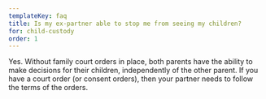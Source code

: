 ```yaml
---
templateKey: faq
title: Is my ex-partner able to stop me from seeing my children?
for: child-custody
order: 1
---
```


Yes. Without family court orders in place, both parents have the ability to make decisions for their children, independently of the other parent. If you have a court order (or consent orders), then your partner needs to follow the terms of the orders.
